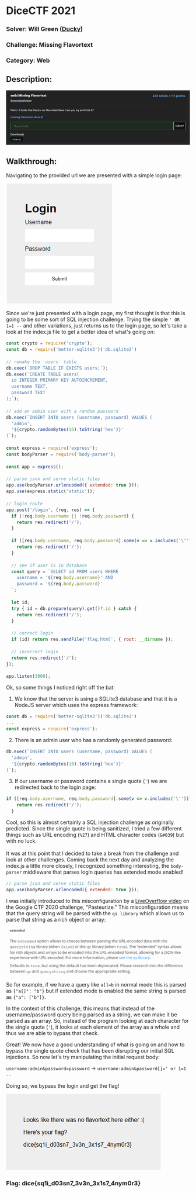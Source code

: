 # DiceCTF 2021

### Solver: Will Green ([Ducky](https://github.com/wlg0005))
### Challenge: Missing Flavortext
### Category: Web

## Description:
![](Missing%20Flavortext%20Writeup.001.png)

## Walkthrough:

Navigating to the provided url we are presented with a simple login page:

![](Missing%20Flavortext%20Writeup.002.png)

Since we're just presented with a login page, my first thought is that this is going to be some sort of SQL injection challenge. Trying the simple `' OR 1=1 --` and other variations, just returns us to the login page, so let's take a look at the index.js file to get a better idea of what's going on:

```javascript 
const crypto = require('crypto');
const db = require('better-sqlite3')('db.sqlite3')

// remake the `users` table
db.exec(`DROP TABLE IF EXISTS users;`);
db.exec(`CREATE TABLE users(
  id INTEGER PRIMARY KEY AUTOINCREMENT,
  username TEXT,
  password TEXT
);`);

// add an admin user with a random password
db.exec(`INSERT INTO users (username, password) VALUES (
  'admin',
  '${crypto.randomBytes(16).toString('hex')}'
)`);

const express = require('express');
const bodyParser = require('body-parser');

const app = express();

// parse json and serve static files
app.use(bodyParser.urlencoded({ extended: true }));
app.use(express.static('static'));

// login route
app.post('/login', (req, res) => {
  if (!req.body.username || !req.body.password) {
    return res.redirect('/');
  }

  if ([req.body.username, req.body.password].some(v => v.includes('\''))) {
    return res.redirect('/');
  }

  // see if user is in database
  const query = `SELECT id FROM users WHERE
    username = '${req.body.username}' AND
    password = '${req.body.password}'
  `;

  let id;
  try { id = db.prepare(query).get()?.id } catch {
    return res.redirect('/');
  }

  // correct login
  if (id) return res.sendFile('flag.html', { root: __dirname });

  // incorrect login
  return res.redirect('/');
});

app.listen(3000);
```
Ok, so some things I noticed right off the bat:
1. We know that the server is using a SQLite3 database and that it is a NodeJS server which uses the express framework:

```javascript 
const db = require('better-sqlite3')('db.sqlite3')
...
const express = require('express');
```
2. There is an admin user who has a randomly generated password:

```javascript
db.exec(`INSERT INTO users (username, password) VALUES (
  'admin',
  '${crypto.randomBytes(16).toString('hex')}'
)`);
```

3. If our username or password contains a single quote (`'`) we are redirected back to the login page:

```javascript
if ([req.body.username, req.body.password].some(v => v.includes('\''))) {
    return res.redirect('/');
  }
```
Cool, so this is almost certainly a SQL injection challenge as originally predicted. Since the single quote is being sanitized, I tried a few different things such as URL encoding (`%27`) and HTML character codes (`&#039`) but with no luck.\
\
It was at this point that I decided to take a break from the challenge and look at other challenges. Coming back the next day and analyzing the index.js a little more closely, I recognized something interesting, the `body-parser` middleware that parses login queries has extended mode enabled!
```javascript
// parse json and serve static files
app.use(bodyParser.urlencoded({ extended: true }));
```
I was initially introduced to this misconfiguration by a [LiveOverflow video](https://www.youtube.com/watch?v=Tw7ucd2lKBk) on the Google CTF 2020 challenge, "Pasteurize." This misconfiguration means that the query string will be parsed with the `qs library` which allows us to parse that string as a rich object or array:

![](Missing%20Flavortext%20Writeup.003.png)

So for example, if we have a query like `a[]=b` in normal mode this is parsed as `{"a[]": "b"}` but if extended mode is enabled the same string is parsed as `{"a": ["b"]}`.

In the context of this challenge, this means that instead of the username/password query being parsed as a string, we can make it be parsed as an array. So, instead of the program looking at each character for the single quote (`'`), it looks at each element of the array as a whole and thus we are able to bypass that check.

Great! We now have a good understanding of what is going on and how to bypass the single quote check that has been disrupting our initial SQL injections. So now let's try manipulating the initial request body:

`username:admin&password=password` &rarr; `username:admin&password[]=' or 1=1 --`

Doing so, we bypass the login and get the flag!

![](Missing%20Flavortext%20Writeup.004.png)

### Flag: dice{sq1i_d03sn7_3v3n_3x1s7_4nym0r3}